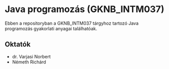 # Java programozás (GKNB_INTM037)
Ebben a repositoryban a GKNB_INTM037 tárgyhoz tartozó Java programozás gyakorlati 
anyagai találhatóak.

## Oktatók
- dr. Varjasi Norbert
- Németh Richárd